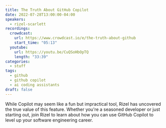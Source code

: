 ```yaml
---
title: The Truth About GitHub Copilot
date: 2022-07-28T13:00:00-04:00
speakers:
  - rizel-scarlett
recordings:
  crowdcast:
    url: https://www.crowdcast.io/e/the-truth-about-github
    start_time: "05:13"
  youtube:
    url: https://youtu.be/CuQSoHbOpTQ
    length: "33:39"
categories:
  - stuff
tags:
  - github
  - github copilot
  - ai coding assistants
draft: false
---
```


While Copilot may seem like a fun but impractical tool, Rizel has uncovered the true value of this feature. Whether you're a seasoned developer or just starting out, join Rizel to learn about how you can use GitHub Copilot to level up your software engineering career.
